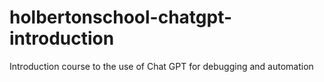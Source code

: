 # holbertonschool-chatgpt-introduction
Introduction course to the use of Chat GPT for debugging and automation
